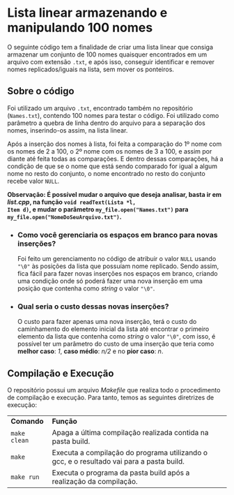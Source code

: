 # Lista linear armazenando e manipulando 100 nomes

O seguinte código tem a finalidade de criar uma lista linear que consiga armazenar um conjunto de 100 nomes quaisquer encontrados em um arquivo com extensão <code>.txt</code>, e após isso, conseguir identificar e remover nomes replicados/iguais na lista, sem mover os ponteiros.

## Sobre o código

Foi utilizado um arquivo <code>.txt</code>, encontrado também no repositório (<code>Names.txt</code>), contendo 100 nomes para testar o código. Foi utilizado como parâmetro a quebra de linha dentro do arquivo para a separação dos nomes, inserindo-os assim, na lista linear.

Após a inserção dos nomes à lista, foi feita a comparação do 1º nome com os nomes de 2 a 100, o 2º nome com os nomes de 3 a 100, e assim por diante até feita todas as comparações. E dentro dessas comparações, há a condição de que se o nome que está sendo comparado for igual a algum nome no resto do conjunto, o nome encontrado no resto do conjunto recebe valor <code>NULL</code>.

<strong>Observação: É possível mudar o arquivo que deseja analisar, basta ir em <i>list.cpp</i>, na função <code>void readText(Lista *l, Item d)</code>, e mudar o parâmetro <code>my_file.open("Names.txt")</code> para <code>my_file.open("NomeDoSeuArquivo.txt")</code>.</strong>

<ul>
 <li><strong><h3>Como você gerenciaria os espaços em branco para novas inserções?</h3></strong></li>
    Foi feito um gerenciamento no código de atribuir o valor <code>NULL</code> usando <code>"\0"</code> às posições da lista que possuíam nome replicado. Sendo assim, fica fácil para fazer novas inserções nos espaços em branco, criando uma condição onde só poderá fazer uma nova inserção em uma posição que contenha como <i>string</i> o valor <code>"\0"</code>.
    
 <li><strong><h3>Qual seria o custo dessas novas inserções?</h3></strong></li>
    O custo para fazer apenas uma nova inserção, terá o custo do caminhamento do elemento inicial da lista até encontrar o primeiro elemento da lista que contenha como <i>string</i> o valor <code>"\0"</code>, com isso, é possível ter um parâmetro do custo de uma inserção que teria como <strong>melhor caso</strong>: <i>1</i>, <strong>caso médio</strong>: <i>n/2</i> e no <strong>pior caso</strong>: <i>n</i>.
</ul>

## Compilação e Execução

O repositório possui um arquivo <i>Makefile</i> que realiza todo o procedimento de compilação e execução. Para tanto, temos as seguintes diretrizes de execução:

<table align="center">
  <tr>
    <td><strong>Comando</strong></td>
    <td><strong>Função</strong></td>
  </tr>
  <tr>
    <td><code>make clean</code></td>
    <td>Apaga a última compilação realizada contida na pasta build.</td>
  </tr>
  <tr>
    <td><code>make</code></td>
    <td>Executa a compilação do programa utilizando o gcc, e o resultado vai para a pasta build.</td>
  </tr>
  <tr>
    <td><code>make run</code></td>
    <td>Executa o programa da pasta build após a realização da compilação.</td>
  </tr>
</table>
